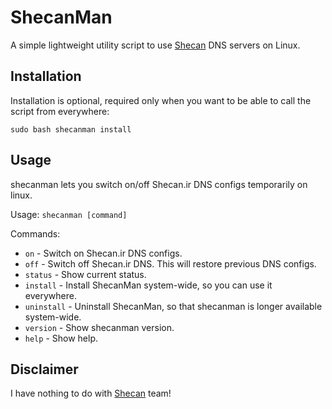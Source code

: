 # ShecanMan

A simple lightweight utility script to use [Shecan](https://www.shecan.ir) DNS servers on Linux.


## Installation

Installation is optional, required only when you want to be able to call the script from everywhere:

```shell script
sudo bash shecanman install
```

## Usage

shecanman lets you switch on/off Shecan.ir DNS configs temporarily on linux.

Usage: `shecanman [command]`

Commands:

- `on` - Switch on Shecan.ir DNS configs.
- `off` - Switch off Shecan.ir DNS. This will restore previous DNS configs.
- `status` - Show current status.
- `install` - Install ShecanMan system-wide, so you can use it everywhere.
- `uninstall` - Uninstall ShecanMan, so that shecanman is longer available system-wide.
- `version` - Show shecanman version.
- `help` - Show help.

## Disclaimer

I have nothing to do with [Shecan](https://www.shecan.ir) team!
